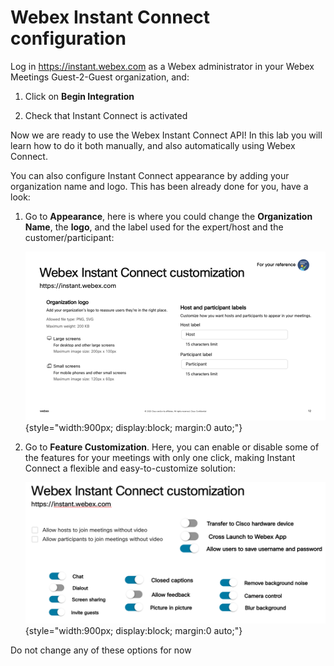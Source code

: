 # Webex Instant Connect configuration

Log in https://instant.webex.com as a Webex administrator in your Webex Meetings Guest-2-Guest organization, and:

1. Click on **Begin Integration**

2. Check that Instant Connect is activated

Now we are ready to use the Webex Instant Connect API! In this lab you will learn how to do it both manually,  and also automatically using Webex Connect.

You can also configure Instant Connect appearance by adding your organization name and logo. This has been already done for you, have a look:

1. Go to **Appearance**, here is where you could change the **Organization Name**, the **logo**, and the label used for the expert/host and the customer/participant:

   ![Instant Connect Appearance](images/ic-appearance.png){style="width:900px; display:block; margin:0 auto;"}

2. Go to **Feature Customization**. Here, you can enable or disable some of the features for your meetings with only one click, making Instant Connect a flexible and easy-to-customize solution:

   ![Instant Connect customization](images/ic-customization.png){style="width:900px; display:block; margin:0 auto;"}

Do not change any of these options for now
